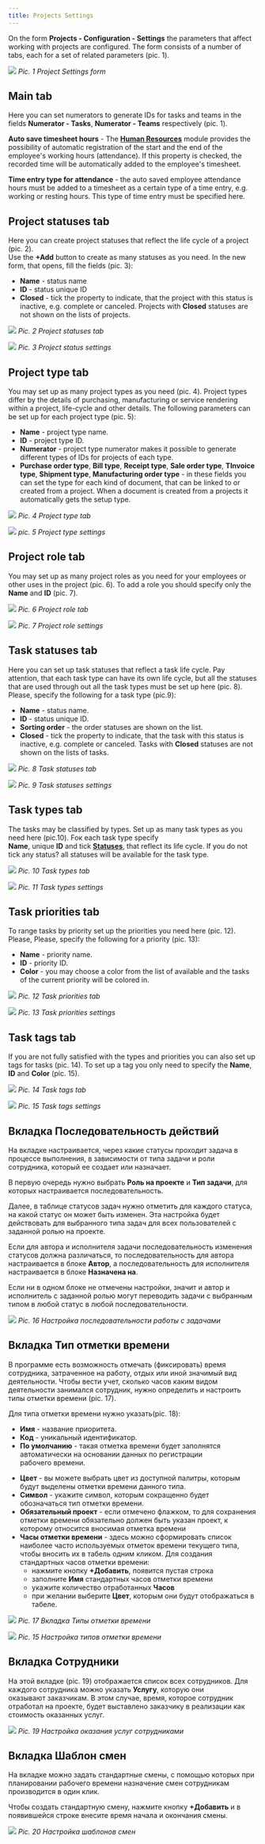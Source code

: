 ```yaml
---
title: Projects Settings
---
```

On the form **Projects - 
Configuration - Settings** the parameters that affect working with projects are configured. The form
consists of a number of tabs, each for a set of related parameters (pic. 1).

![](images/Project_settings_EN_1.png)
*Pic. 1 Project Settings form*

## Main tab
Here you can set numerators to generate IDs for tasks and teams in the fields **Numerator -
Tasks**,
**Numerator - Teams** respectively (pic. 1).

**Auto save timesheet hours** - The [**Human Resources**](HR.md) module provides the possibility of automatic 
registration of the start and the end of the employee's working hours (attendance). If this property is checked, the 
recorded time will be
automatically added to the employee's timesheet. 

**Time entry type for attendance** - the auto saved employee attendance hours must be added to a timesheet as a certain 
type of 
a time entry, e.g. working or resting hours. This type of time entry must be specified here.

## Project statuses tab
Here you can create project statuses that reflect the life cycle of a project (pic. 2).  
Use the **+Add** button to create as many statuses as you need. In the new form, that opens, fill the fields (pic. 3):
- **Name** - status name
- **ID** - status unique ID
- **Closed** - tick the property to indicate, that the project with this status is inactive, e.g. complete or 
  canceled. Projects with **Closed** statuses are not shown on the lists of projects.

![](images/Project_settings_EN_2.png)
*Pic. 2 Project statuses tab*

![](images/Project_settings_EN_3.png)
*Pic. 3 Project status settings*

## Project type tab
You may set up as many project types as you need (pic. 4). Project types differ by the details of purchasing, 
manufacturing or service rendering within a project, life-cycle and other details. The following parameters can be 
set up for each project type (pic. 5):
- **Name** - project type name.
- **ID** - project type ID.
- **Numerator** - project type numerator makes it possible to generate different types of IDs for projects of 
  each type.
- **Purchase order type**, **Bill type**, **Receipt type**, **Sale order type**, **ТInvoice type**,
  **Shipment type**, **Manufacturing order type** - in these fields you can set the type for each kind of document, 
  that can be linked to or created from a project. When a document is created from a projects it automatically gets 
  the setup type. 

![](images/Project_settings_EN_4.png)
*Pic. 4 Project type tab*

![](images/Project_settings_EN_5.png)
*pic. 5 Project type settings*

## Project role tab
You may set up as many project roles as you need for your employees or other uses in the project
(pic. 6).
To add a role you should specify only the **Name** and **ID** (pic. 7).

![](images/Project_settings_EN_6.png)
*Pic. 6 Project role tab*

![](images/Project_settings_EN_7.png)
*Pic. 7 Project role settings*

## Task statuses tab 
Here you can set up task statuses that reflect a task life cycle. Pay attention, that each task type can have its 
own life cycle, but all the statuses that are used through out all the task types must be set up here (pic. 8).
Please, specify the following for a task type (pic.9):
- **Name** - status name.
- **ID** - status unique ID.
- **Sorting order** - the order statuses are shown on the list.
- **Closed** - tick the property to indicate, that the task with this status is inactive, e.g. complete or
  canceled. Tasks with **Closed** statuses are not shown on the lists of tasks.

![](images/Project_settings_EN_8.png)
*Pic. 8 Task statuses tab*

![](images/Project_settings_EN_9.png)
*Pic. 9 Task statuses settings*

## Task types tab
The tasks may be classified by types. Set up as many task types as you need here (pic.10). Foк each task type specify  
 **Name**, unique **ID** and tick [**Statuses**](#task-statuses-tab-), that reflect its life cycle. If you do not 
tick any status? all statuses will be available for the task type.

![](images/Project_settings_EN_10.png)
*Pic. 10 Task types tab*

![](images/Project_settings_EN_11.png)
*Pic. 11 Task types settings*

## Task priorities tab
To range tasks by priority set up the priorities you need here (pic. 12).
Please, Please, specify the following for a priority  (pic. 13):
- **Name** - priority name.
- **ID** - priority ID.
- **Color** - you may choose a color from the list of available and the tasks of the current priority will be 
  colored in. 

![](images/Project_settings_EN_12.png)
*Pic. 12 Task priorities tab*

![](images/Project_settings_EN_13.png)
*Pic. 13 Task priorities settings*

## Task tags tab
If you are not fully satisfied with the types and priorities you can also set up tags for tasks (pic. 14).
To set up a tag you only need to specify the **Name**, **ID** and **Color** (pic. 15).

![](images/Project_settings_EN_14.png)
*Pic. 14 Task tags tab*

![](images/Project_settings_EN_15.png)
*Pic. 15 Task tags settings*

## Вкладка Последовательность действий
На вкладке настраивается, через какие статусы проходит задача в процессе выполнения, в зависимости от типа задачи и
роли сотрудника, который ее создает или назначает.

В первую очередь нужно выбрать **Роль на проекте** и **Тип задачи**, для которых настраивается последовательность.

Далее, в таблице статусов задач нужно отметить для каждого статуса, на какой статус он может быть изменен. Эта
настройка будет действовать для выбранного типа задач для всех пользователей с заданной ролью на проекте.

Если для автора и исполнителя задачи последовательность изменения статусов должна различаться, то последовательность
для автора настраивается в блоке **Автор**, а последовательность для исполнителя настраивается в блоке **Назначена на**.

Если ни в одном блоке не отмечены настройки, значит и автор и исполнитель с заданной ролью могут переводить задачи с
выбранным типом в любой статус в любой последовательности.

![](images/Project_settings_EN_16.png)
*Pic. 16 Настройка последовательности работы с задачами*

## Вкладка Тип отметки времени
В программе есть возможность отмечать (фиксировать) время сотрудника, затраченное на работу, отдых или иной значимый
вид
деятельности. Чтобы вести учет, сколько часов каким видом деятельности занимался сотрудник, нужно определить и
настроить типы отметки времени (pic. 17).

Для типа отметки времени нужно указать(pic. 18):
- **Имя** - название приоритета.
- **Код** - уникальный идентификатор.
- **По умолчанию** - такая отметка времени будет заполнятся автоматически на основании данных по регистрации  
  рабочего времени.

[//]: # (todo: добавить ссылку на описание регистрации рабочего времени)

- **Цвет** - вы можете выбрать цвет из доступной палитры, которым будут выделены отметки времени данного типа.
- **Символ** - укажите символ, которым сокращенно будет обозначаться тип отметки времени.
- **Обязательный проект** - если отмечено флажком, то для сохранения отметки времени обязательно должен быть указан
  проект, к которому относится вносимая отметка времени
- **Часы отметки времени** - здесь можно сформировать список наиболее часто используемых отметок времени текущего
  типа, чтобы вносить их в табель одним кликом. Для создания стандартных часов отметки времени:
    - нажмите кнопку **+Добавить**, появится пустая строка
    - заполните **Имя** стандартных часов отметки времени
    - укажите количество отработанных **Часов**
    - при желании выберите **Цвет**, которым они будут отображаться в табеле.

![](images/Project_settings_EN_17.png)
*Pic. 17 Вкладка Типы отметки времени*

![](images/Project_settings_EN_18.png)
*Pic. 15 Настройка типов отметки времени*

## Вкладка Сотрудники
На этой вкладке (pic. 19) отображается список всех сотрудников. Для каждого сотрудника можно указать **Услугу**,
которую они  
оказывают заказчикам. В этом случае, время, которое сотрудник отработал на проекте, будет выставлено заказчику в
реализации как стоимость оказанных услуг.

[//]: # (todo - вставить ссылку на создание реализации в проекте)

![](images/Project_settings_EN_19.png)
*Pic. 19 Настройка оказания услуг сотрудниками*

## Вкладка Шаблон смен
На вкладке можно задать стандартные смены, с помощью которых при планировании рабочего времени назначение смен
сотрудникам производится в один клик.

Чтобы создать стандартную смену, нажмите кнопку **+Добавить** и в появившейся строке внесите время начала и окончания смены.

![](images/Project_settings_EN_20.png)
*Pic. 20 Настройка шаблонов смен*
